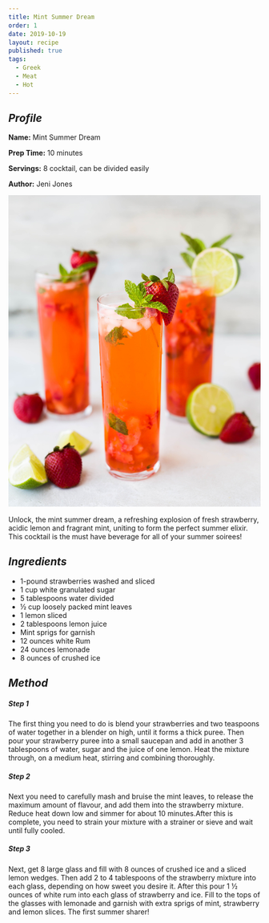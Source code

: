 ```yaml
---
title: Mint Summer Dream
order: 1
date: 2019-10-19
layout: recipe
published: true
tags:
  - Greek
  - Meat
  - Hot
---
```

## *Profile*

**Name:** Mint Summer Dream 

**Prep Time:** 10 minutes 

**Servings:** 8 cocktail, can be divided easily 

**Author:** Jeni Jones 

![Strawberry lime mint cocktail](../uploads/whitney-wright-tgqkxqc-t_u-unsplash.jpg "Mint Summer Dream")

Unlock, the mint summer dream, a refreshing explosion of fresh strawberry, acidic lemon and fragrant mint, uniting to form the perfect summer elixir. This cocktail is the must have beverage for all of your summer soirees! 

## *Ingredients* 

* 1-pound strawberries washed and sliced
* 1 cup white granulated sugar
* 5 tablespoons water divided
* ½ cup loosely packed mint leaves
* 1 lemon sliced
* 2 tablespoons lemon juice
* Mint sprigs for garnish
* 12 ounces white Rum
* 24 ounces lemonade
* 8 ounces of crushed ice

## *Method* 

##### *Step 1*

The first thing you need to do is blend your strawberries and two teaspoons of water together in a blender on high, until it forms a thick puree. Then pour your strawberry puree into a small saucepan and add in another 3 tablespoons of water, sugar and the juice of one lemon. Heat the mixture through, on a medium heat, stirring and combining thoroughly. 

##### *Step 2*

Next you need to carefully mash and bruise the mint leaves, to release the maximum amount of flavour, and add them into the strawberry mixture. Reduce heat down low and simmer for about 10 minutes.After this is complete, you need to strain your mixture with a strainer or sieve and wait until fully cooled.

##### *Step 3*

Next, get 8 large glass and fill with 8 ounces of crushed ice and a sliced lemon wedges. Then add 2 to 4 tablespoons of the strawberry mixture into each glass, depending on how sweet you desire it. After this pour 1 ½ ounces of white rum into each glass of strawberry and ice. Fill to the tops of the glasses with lemonade and garnish with extra sprigs of mint, strawberry and lemon slices. The first summer sharer!